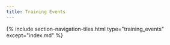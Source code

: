 ```yaml
---
title: Training Events
---
```



{% include section-navigation-tiles.html type="training_events" except="index.md" %}




